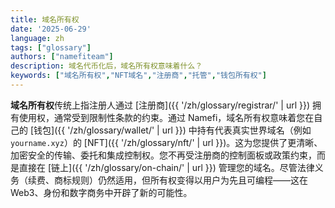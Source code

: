 ```yaml
---
title: 域名所有权
date: '2025-06-29'
language: zh
tags: ["glossary"]
authors: ["namefiteam"]
description: 域名代币化后，域名所有权意味着什么？
keywords: ["域名所有权","NFT域名","注册商","托管","钱包所有权"]
---
```



**域名所有权**传统上指注册人通过 [注册商]({{ '/zh/glossary/registrar/' | url }}) 拥有使用权，通常受到限制性条款的约束。通过 Namefi，域名所有权意味着您在自己的 [钱包]({{ '/zh/glossary/wallet/' | url }}) 中持有代表真实世界域名（例如 `yourname.xyz`）的 [NFT]({{ '/zh/glossary/nft/' | url }})。这为您提供了更清晰、加密安全的传输、委托和集成控制权。您不再受注册商的控制面板或政策约束，而是直接在 [链上]({{ '/zh/glossary/on-chain/' | url }}) 管理您的域名。尽管法律义务（续费、商标规则）仍然适用，但所有权变得以用户为先且可编程——这在 Web3、身份和数字商务中开辟了新的可能性。